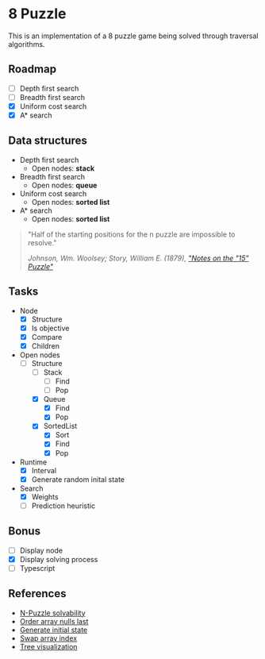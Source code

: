 # 8 Puzzle

This is an implementation of a 8 puzzle game being solved through traversal algorithms.

## Roadmap

- [ ] Depth first search
- [ ] Breadth first search
- [x] Uniform cost search
- [x] A\* search

## Data structures

- Depth first search
  - Open nodes: **stack**
- Breadth first search
  - Open nodes: **queue**
- Uniform cost search
  - Open nodes: **sorted list**
- A\* search
  - Open nodes: **sorted list**

> "Half of the starting positions for the n puzzle are impossible to resolve."
>
> <cite>Johnson, Wm. Woolsey; Story, William E. (1879), ["Notes on the "15" Puzzle"](https://www.jstor.org/stable/2369492?origin=crossref&seq=1#metadata_info_tab_contents)</cite>

## Tasks

- Node
  - [x] Structure
  - [x] Is objective
  - [x] Compare
  - [x] Children
- Open nodes
  - [ ] Structure
    - [ ] Stack
      - [ ] Find
      - [ ] Pop
    - [x] Queue
      - [x] Find
      - [x] Pop
    - [x] SortedList
      - [x] Sort
      - [x] Find
      - [x] Pop
- Runtime
  - [x] Interval
  - [x] Generate random inital state
- Search
  - [x] Weights
  - [ ] Prediction heuristic

## Bonus

- [ ] Display node
- [x] Display solving process
- [ ] Typescript

## References

- [N-Puzzle solvability](https://en.wikipedia.org/wiki/15_puzzle#Solvability)
- [Order array nulls last](https://stackoverflow.com/a/29829370/8500815)
- [Generate initial state](https://stackoverflow.com/a/18650169/8500815)
- [Swap array index](https://stackoverflow.com/questions/872310/javascript-swap-array-elements/14881632)
- [Tree visualization](https://github.com/putuprema/BinarySearchTree-JS)
